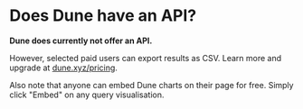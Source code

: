 # Does Dune have an API?

**Dune does currently not offer an API.** 

However, selected paid users can export results as CSV. Learn more and upgrade at [dune.xyz/pricing](https://www.dune.xyz/pricing).

Also note that anyone can embed Dune charts on their page for free. Simply click "Embed" on any query visualisation. 

